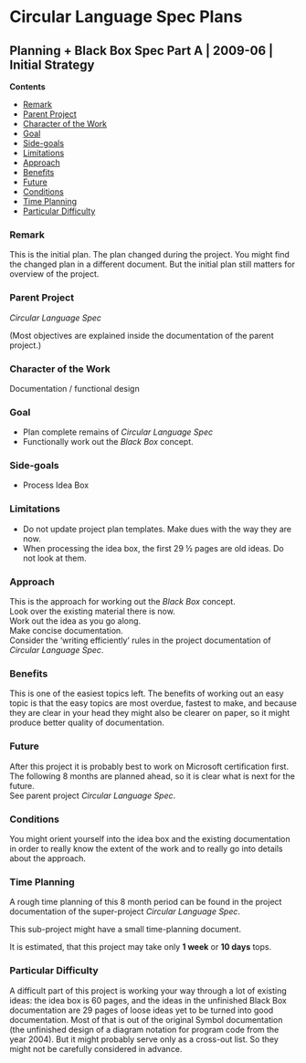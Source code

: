 ﻿Circular Language Spec Plans
============================

Planning + Black Box Spec Part A | 2009-06 | Initial Strategy
-------------------------------------------------------------

__Contents__

- [Remark](#remark)
- [Parent Project](#parent-project)
- [Character of the Work](#character-of-the-work)
- [Goal](#goal)
- [Side-goals](#side-goals)
- [Limitations](#limitations)
- [Approach](#approach)
- [Benefits](#benefits)
- [Future](#future)
- [Conditions](#conditions)
- [Time Planning](#time-planning)
- [Particular Difficulty](#particular-difficulty)

### Remark

This is the initial plan. The plan changed during the project. You might find the changed plan in a different document. But the initial plan still matters for overview of the project.

### Parent Project

*Circular Language Spec*

(Most objectives are explained inside the documentation of the parent project.)

### Character of the Work

Documentation / functional design

### Goal

- Plan complete remains of *Circular Language Spec*
- Functionally work out the *Black Box* concept.

### Side-goals

- Process Idea Box

### Limitations

- Do not update project plan templates. Make dues with the way they are now.
- When processing the idea box, the first 29 ½ pages are old ideas. Do not look at them.

### Approach

This is the approach for working out the *Black Box* concept.  
Look over the existing material there is now.  
Work out the idea as you go along.  
Make concise documentation.  
Consider the ‘writing efficiently’ rules in the project documentation of *Circular Language Spec*.

### Benefits

This is one of the easiest topics left. The benefits of working out an easy topic is that the easy topics are most overdue, fastest to make, and because they are clear in your head they might also be clearer on paper, so it might produce better quality of documentation.

### Future

After this project it is probably best to work on Microsoft certification first.  
The following 8 months are planned ahead, so it is clear what is next for the future.  
See parent project *Circular Language Spec*.

### Conditions

You might orient yourself into the idea box and the existing documentation in order to really know the extent of the work and to really go into details about the approach.

### Time Planning

A rough time planning of this 8 month period can be found in the project documentation of the super-project *Circular Language Spec*.

This sub-project might have a small time-planning document.

It is estimated, that this project may take only __1 week__ or __10 days__ tops.

### Particular Difficulty

A difficult part of this project is working your way through a lot of existing ideas: the idea box is 60 pages, and the ideas in the unfinished Black Box documentation are 29 pages of loose ideas yet to be turned into good documentation. Most of that is out of the original Symbol documentation (the unfinished design of a diagram notation for program code from the year 2004). But it might probably serve only as a cross-out list. So they might not be carefully considered in advance.